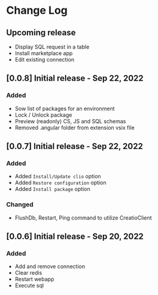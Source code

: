 # Change Log

## Upcoming release

- Display SQL request in a table
- Install marketplace app
- Edit existing connection

## [0.0.8] Initial release  - Sep 22, 2022

### Added

- Sow list of packages for an environment
- Lock / Unlock package
- Preview (readonly) CS, JS and SQL schemas
- Removed .angular folder from extension vsix file

## [0.0.7] Initial release  - Sep 22, 2022

### Added

- Added `Install/Update clio` option
- Added `Restore configuration` option
- Added `Install package` option

### Changed

- FlushDb, Restart, Ping command to utilize CreatioClient

## [0.0.6] Initial release  - Sep 20, 2022

### Added

- Add and remove connection
- Clear redis
- Restart webapp
- Execute sql
